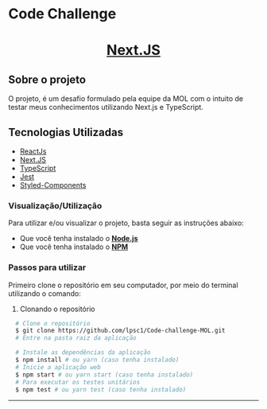 # Code Challenge

<h1 align="center">
    <a href="https://nextjs.org/" target="_blank" rel="noopener">Next.JS</a> 
</h1>

## Sobre o projeto

O projeto, é um desafio formulado pela equipe da MOL com o intuito
de testar meus conhecimentos utilizando Next.js e TypeScript.

## Tecnologias Utilizadas

- <a href="https://reactjs.org/" target="_blank" rel="noopener">ReactJs</a>
- <a href="https://nextjs.org/" target="_blank" rel="noopener">Next.JS</a> 
- <a href="https://www.typescriptlang.org/" target="_blank" rel="noopener">TypeScript</a>
- <a href="https://jestjs.io/" target="_blank" rel="noopener">Jest</a> 
- <a href="https://styled-components.com/" target="_blank" rel="noopener">Styled-Components</a> 

### Visualização/Utilização

Para utilizar e/ou visualizar o projeto, basta seguir as instruções abaixo:

- Que você tenha instalado o **<a href="https://nodejs.org/en/" target="_blank" rel="noopener">Node.js</a>**
- Que você tenha instalado o **<a href="https://www.npmjs.com/" target="_blank" rel="noopener">NPM</a>**

### Passos para utilizar

Primeiro clone o repositório em seu computador, por meio do terminal utilizando o comando:

1. Clonando o repositório

```sh
  # Clone o repositório
  $ git clone https://github.com/lpsc1/Code-challenge-MOL.git
  # Entre na pasta raiz da aplicação
```

```sh
  # Instale as dependências da aplicação
  $ npm install # ou yarn (caso tenha instalado)
  # Inicie a aplicação web
  $ npm start # ou yarn start (caso tenha instalado)
  # Para executar os testes unitários
  $ npm test # ou yarn test (caso tenha instalado)
```

---